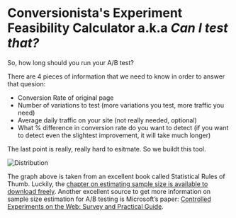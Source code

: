 # Conversionista's Experiment Feasibility Calculator a.k.a _Can I test that?_

So, how long should you run your A/B test?

There are 4 pieces of information that we need to know in order to answer that quesion:

- Conversion Rate of original page
- Number of variations to test (more variations you test, more traffic you need)
- Average daily traffic on your site (not really needed, optional)
- What % difference in conversion rate do you want to detect (if you want to detect even the slightest improvement, it will take much longer)

The last point is really, really hard to esitmate. So we buildt this tool.

![Distribution](https://s3.amazonaws.com/f.cl.ly/items/1p150D1B1f2V2o262Q0K/Image%202016-05-30%20at%207.51.42%20PM.png)

The graph above is taken from an excellent book called Statistical Rules of Thumb. Luckily, the [chapter on estimating sample size is available to download freely](http://www.vanbelle.org/chapters/webchapter2.pdf). Another excellent source to get more information on sample size estimation for A/B testing is Microsoft’s paper: [Controlled Experiments on the Web: Survey and Practical Guide](http://www.springerlink.com/content/r28m75k77u145115/fulltext.pdf).
